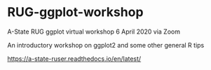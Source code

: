 # RUG-ggplot-workshop
A-State RUG ggplot virtual workshop 6 April 2020 via Zoom

An introductory workshop on ggplot2 and some other general R tips

https://a-state-ruser.readthedocs.io/en/latest/
